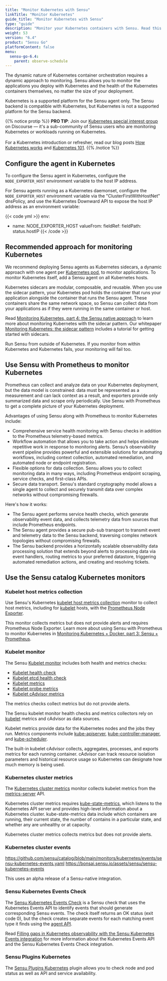 ```yaml
---
title: "Monitor Kubernetes with Sensu"
linkTitle: "Monitor Kubernetes"
guide_title: "Monitor Kubernetes with Sensu"
type: "guide"
description: "Monitor your Kubernetes containers with Sensu. Read this guide to learn how."
weight: 53
version: "6.4"
product: "Sensu Go"
platformContent: false
menu:
  sensu-go-6.4:
    parent: observe-schedule
---
```


The dynamic nature of Kubernetes container orchestration requires a dynamic approach to monitoring.
Sensu allows you to monitor the applications you deploy with Kubernetes and the health of the Kubernetes containers themselves, no matter the size of your deployment.

Kubernetes is a supported platform for the Sensu agent only.
The Sensu backend is compatible with Kubernetes, but Kubernetes is not a supported platform for the Sensu backend.

{{% notice protip %}}
**PRO TIP**: Join our [Kubernetes special interest group](https://discourse.sensu.io/c/sensu-go/sig-kubernetes/33) on Discourse &mdash; it's a sub-community of Sensu users who are monitoring Kubernetes or workloads running on Kubernetes.<br><br>
For a Kubernetes introduction or refresher, read our blog posts [How Kubernetes works](https://sensu.io/blog/how-kubernetes-works) and [Kubernetes 101](https://sensu.io/blog/kubernetes-101).
{{% /notice %}}

## Configure the agent in Kubernetes

To configure the Sensu agent in Kubernetes, configure the `NODE_EXPORTER_HOST` environment variable to the host IP address.

For Sensu agents running as a Kubernetes daemonset, configure the `NODE_EXPORTER_HOST` environment variable via the "ClusterFirstWithHostNet" dnsPolicy, and use the Kubernetes Downward API to expose the host IP address as an environment variable:

{{< code yml >}}
env:
- name: NODE_EXPORTER_HOST
  valueFrom:
    fieldRef:
      fieldPath: status.hostIP
{{< /code >}}

## Recommended approach for monitoring Kubernetes

We recommend deploying Sensu agents as Kubernetes sidecars, a dynamic approach with one agent per [Kubernetes pod][2], to monitor applications.
To monitor Kubernetes itself, add a Sensu agent on all Kubernetes hosts.

Kubernetes sidecars are modular, composable, and reusable.
When you use the sidecar pattern, your Kubernetes pod holds the container that runs your application alongside the container that runs the Sensu agent.
These containers share the same network space, so Sensu can collect data from your applications as if they were running in the same container or host.

Read [Monitoring Kubernetes, part 4: the Sensu native approach][3] to learn more about monitoring Kubernetes with the sidecar pattern.
Our whitepaper [Monitoring Kubernetes: the sidecar pattern][4] includes a tutorial for getting started with sidecars.

Run Sensu from outside of Kubernetes.
If you monitor from within Kubernetes and Kubernetes fails, your monitoring will fail too.

## Use Sensu with Prometheus to monitor Kubernetes

Prometheus can collect and analyze data on your Kubernetes deployment, but the data model is constrained: data must be represented as a measurement and can lack context as a result, and exporters provide only summarized data and scrape only periodically.
Use Sensu with Prometheus to get a complete picture of your Kubernetes deployment.

Advantages of using Sensu along with Prometheus to monitor Kubernetes include:

- Comprehensive service health monitoring with Sensu checks in addition to the Prometheus telemetry-based metrics.
- Workflow automation that allows you to take action and helps eliminate repetitive work in response to monitoring alerts.
Sensu’s observability event pipeline provides powerful and extensible solutions for automating workflows, including context collection, automated remediation, and automated node or endpoint registration.
- Flexible options for data collection.
Sensu allows you to collect monitoring data in many ways, including Prometheus endpoint scraping, service checks, and first-class APIs.
- Secure data transport.
Sensu's standard cryptography model allows a single agent to collect and securely transmit data over complex networks without compromising firewalls.

Here's how it works:

- The Sensu agent performs service health checks, which generate observability event data, and collects telemetry data from sources that include Prometheus endpoints.
- The Sensu agent provides a secure pub-sub transport to transmit event and telemetry data to the Sensu backend, traversing complex network topologies without compromising firewalls.
- The Sensu backend provides a horizontally scalable observability data processing solution that extends beyond alerts to processing data via event handlers, routing metrics to your preferred datastore, triggering automated remediation actions, and creating and resolving tickets.

## Use the Sensu catalog Kubernetes monitors

### Kubelet host metrics collection

Use Sensu's Kubernetes [kubelet host metrics collection][10] monitor to collect host metrics, including for [kubelet][20] hosts, with the [Prometheus Node Exporter][11].

This monitor collects metrics but does not provide alerts and requires Prometheus Node Exporter.
Learn more about using Sensu with Prometheus to monitor Kubernetes in [Monitoring Kubernetes + Docker, part 3: Sensu + Prometheus][5].

### Kubelet monitor

The Sensu [Kubelet monitor][12] includes both health and metrics checks:
- [Kubelet health check][13]
- [Kubelet etcd health check][14]
- [Kubelet metrics][15]
- [Kubelet probe metrics][16]
- [Kubelet cAdvisor metrics][17]

The metrics checks collect metrics but do not provide alerts.

The Sensu kubelet monitor health checks and metrics collectors rely on [kubelet][20] metrics and cAdvisor as data sources.

Kubelet metrics provide data for the Kubernetes nodes and the jobs they run.
Metrics components include [kube-apiserver][19], [kube-controller-manager][22], and [kube-scheduler][21].

The built-in kubelet cAdvisor collects, aggregates, processes, and exports metrics for each running container.
cAdvisor can track resource isolation parameters and historical resource usage so Kubernetes can designate how much memory is being used.

### Kubernetes cluster metrics

The [Kubernetes cluster metrics][18] monitor collects kubelet metrics from the [metrics-server][23] API.

Kubernetes cluster metrics requires [kube-state-metrics][24], which listens to the Kubernetes API server and provides high-level information about a Kubernetes cluster.
kube-state-metrics data include which containers are running, their current state, the number of contains in a particular state, and whether any are unhealthy or at capacity.

Kubernetes cluster metrics collects metrics but does not provide alerts.

### Kubernetes cluster events

https://github.com/sensu/catalog/blob/main/monitors/kubernetes/events/sensu-kubernetes-events.yaml
https://bonsai.sensu.io/assets/sensu/sensu-kubernetes-events

This uses an alpha release of a Sensu-native integration.

### Sensu Kubernetes Events Check

The [Sensu Kubernetes Events Check][6] is a Sensu check that uses the Kubernetes Events API to identify events that should generate corresponding Sensu events.
The check itself returns an OK status (exit code 0), but the check creates separate events for each matching event type it finds using the [agent API][7].

Read [Filling gaps in Kubernetes observability with the Sensu Kubernetes Events integration][8] for more information about the Kubernetes Events API and the Sensu Kubernetes Events Check integration.

### Sensu Plugins Kubernetes

The [Sensu Plugins Kubernetes][9] plugin allows you to check node and pod status as well as API and service availability.


[1]: https://github.com/prometheus/node_exporter
[2]: https://kubernetes.io/docs/concepts/workloads/pods/
[3]: https://sensu.io/blog/monitoring-kubernetes-part-4-the-sensu-native-approach
[4]: https://sensu.io/resources/whitepaper/whitepaper-monitoring-kubernetes-the-sidecar-pattern
[5]: https://sensu.io/blog/monitoring-kubernetes-docker-part-3-sensu-prometheus
[6]: https://bonsai.sensu.io/assets/sensu/sensu-kubernetes-events
[7]: ../agent/#create-observability-events-using-the-agent-api
[8]: https://sensu.io/blog/filling-gaps-in-kubernetes-observability-with-the-sensu-kubernetes-events-integration
[9]: https://bonsai.sensu.io/assets/sensu-plugins/sensu-plugins-kubernetes
[10]: https://github.com/sensu/catalog/blob/main/monitors/node_exporter/node_exporter.yaml
[11]: https://prometheus.io/docs/guides/node-exporter/
[12]: https://github.com/sensu/catalog/blob/main/monitors/kubernetes/kubelet.yaml
[13]: https://github.com/sensu/catalog/blob/main/monitors/kubernetes/kubelet.yaml#L37-L53
[14]: https://github.com/sensu/catalog/blob/main/monitors/kubernetes/kubelet.yaml#L55-L72
[15]: https://github.com/sensu/catalog/blob/main/monitors/kubernetes/kubelet.yaml#L74-L97
[16]: https://github.com/sensu/catalog/blob/main/monitors/kubernetes/kubelet.yaml#L99-L122
[17]: https://github.com/sensu/catalog/blob/main/monitors/kubernetes/kubelet.yaml#L124-L147
[18]: https://github.com/sensu/catalog/blob/main/monitors/kubernetes/kube-state-metrics.yaml
[19]: hhttps://kubernetes.io/docs/reference/command-line-tools-reference/kube-apiserver/
[20]: https://kubernetes.io/docs/reference/command-line-tools-reference/kubelet/
[21]: https://kubernetes.io/docs/reference/command-line-tools-reference/kube-scheduler/
[22]: https://kubernetes.io/docs/reference/command-line-tools-reference/kube-controller-manager/
[23]: https://github.com/kubernetes-sigs/metrics-server
[24]: https://github.com/kubernetes/kube-state-metrics
